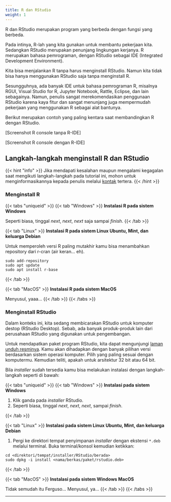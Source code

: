 ```yaml
---
title: R dan RStudio
weight: 1
---
```

R dan RStudio merupakan program yang berbeda dengan fungsi yang berbeda.

Pada intinya, R-lah yang kita gunakan untuk membantu pekerjaan kita. Sedangkan RStudio merupakan penunjang lingkungan kerjanya. R merupakan bahasa pemrograman, dengan RStudio sebagai IDE (Integrated Development Environment).

Kita bisa menjalankan R tanpa harus menginstall RStudio. Namun kita tidak bisa hanya menggunakan RStudio saja tanpa menginstall R.

Sesungguhnya, ada banyak IDE untuk bahasa pemrograman R, misalnya RGUI, Visual Studio for R, Jupyter Notebook, Rattle, Eclipse, dan lain sebagainya. Namun, penulis sangat merekomendasikan penggunaan RStudio karena kaya fitur dan sangat menunjang juga mempermudah pekerjaan yang menggunakan R sebagai alat bantunya.

Berikut merupakan contoh yang paling kentara saat membandingkan R dengan RStudio.

[Screenshot R console tanpa R-IDE]

[Screenshot R console dengan R-IDE]

## Langkah-langkah menginstall R dan RStudio

{{< hint "info" >}}
Jika mendapati kesalahan maupun mengalami kegagalan saat mengikuti langkah-langkah pada tutorial ini, mohon untuk menginformasikannya kepada penulis melalui [kontak](https://t.me/akherlan) tertera.
{{< /hint >}}

### Menginstall R

{{< tabs "uniqueid" >}}
{{< tab "Windows" >}} 
**Instalasi R pada sistem Windows**

Seperti biasa, tinggal _next_, _next_, _next_ saja sampai _finish_.
{{< /tab >}}

{{< tab "Linux" >}}
**Instalasi R pada sistem Linux Ubuntu, Mint, dan keluarga Debian**

Untuk memperoleh versi R paling mutakhir kamu bisa menambahkan repository dari r-cran (air keran... eh).

```{bash}
sudo add-repository
sudo apt update
sudo apt install r-base
```
{{< /tab >}}

{{< tab "MacOS" >}}
**Instalasi R pada sistem MacOS**

Menyusul, yaaa...
{{< /tab >}}
{{< /tabs >}}

### Menginstall RStudio

Dalam konteks ini, kita sedang membicarakan RStudio untuk komputer destop (RStudio Desktop). Sebab, ada banyak produk-produk lain dari perusahaan RStudio yang digunakan untuk pengembangan.

Untuk mendapatkan paket program RStudio, kita dapat mengunjungi [laman unduh resminya](https://rstudio.com/products/rstudio/download/#download). Kamu akan dihadapkan dengan banyak pilihan versi berdasarkan sistem operasi komputer. Pilih yang paling sesuai dengan komputermu. Kemudian teliti, apakah untuk arsitektur 32 bit atau 64 bit.

Bila _installer_ sudah tersedia kamu bisa melakukan instalasi dengan langkah-langkah seperti di bawah:

{{< tabs "uniqueid" >}}
{{< tab "Windows" >}} 
**Instalasi pada sistem Windows**

1. Klik ganda pada _installer_ RStudio.
2. Seperti biasa, tinggal _next_, _next_, _next_, sampai _finish_.

{{< /tab >}}

{{< tab "Linux" >}} 
**Instalasi pada sistem Linux Ubuntu, Mint, dan keluarga Debian**

1. Pergi ke direktori tempat penyimpanan _installer_ dengan ekstensi `*.deb` melalui terminal. Buka terminal/konsol kemudian ketikkan:

```{bash}
cd <direktori/tempat/installer/RStudio/berada>
sudo dpkg -i install <nama/berkas/paket/rstudio.deb>
```
{{< /tab >}}

{{< tab "MacOS" >}} 
**Instalasi pada sistem Windows MacOS**

Tidak semudah itu Ferguso... Menyusul, ya...
{{< /tab >}}
{{< /tabs >}}

-----